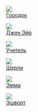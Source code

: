 ![](/books/prose_classic/Шарлотта%20Бронте/Городок.jpg)  
[Городок](/books/prose_classic/Шарлотта%20Бронте/Городок)

![](/books/prose_classic/Шарлотта%20Бронте/Джен%20Эйр.jpg)  
[Джен Эйр](/books/prose_classic/Шарлотта%20Бронте/Джен%20Эйр)

![](/books/prose_classic/Шарлотта%20Бронте/Учитель.jpg)  
[Учитель](/books/prose_classic/Шарлотта%20Бронте/Учитель)

![](/books/prose_classic/Шарлотта%20Бронте/Шерли.jpg)  
[Шерли](/books/prose_classic/Шарлотта%20Бронте/Шерли)

![](/books/prose_classic/Шарлотта%20Бронте/Эмма.jpg)  
[Эмма](/books/prose_classic/Шарлотта%20Бронте/Эмма)

![](/books/prose_classic/Шарлотта%20Бронте/Эшворт.jpg)  
[Эшворт](/books/prose_classic/Шарлотта%20Бронте/Эшворт)
